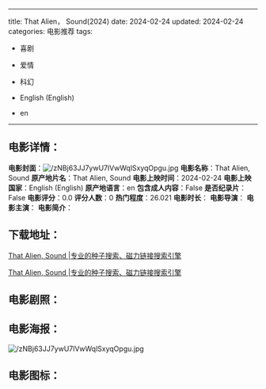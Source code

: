 
---
title: That Alien， Sound(2024)
date: 2024-02-24
updated: 2024-02-24
categories: 电影推荐
tags:
- 喜剧
- 爱情
- 科幻

- English (English)
- en
---


> 

## **电影详情**：

**电影封面**：<img src="https://image.tmdb.org/t/p/w200/zNBj63JJ7ywU7lVwWqlSxyqOpgu.jpg" alt="/zNBj63JJ7ywU7lVwWqlSxyqOpgu.jpg" title="/zNBj63JJ7ywU7lVwWqlSxyqOpgu.jpg">
**电影名称**：That Alien, Sound
**原产地片名**：That Alien, Sound
**电影上映时间**：2024-02-24
**电影上映国家**：English (English)
**原产地语言**：en
**包含成人内容**：False
**是否纪录片**：False
**电影评分**：0.0
**评分人数**：0
**热门程度**：26.021
**电影时长**：
**电影导演**：
**电影主演**：
**电影简介**：

## **下载地址**：
[That Alien, Sound |专业的种子搜索、磁力链接搜索引擎](https://movie.amd794.com:2083/?search=That%20Alien%2C%20Sound&ordering=&mode=match_phrase&page_size=10&page=1)

[That Alien, Sound |专业的种子搜索、磁力链接搜索引擎](https://movie.amd794.com:2083/?search=That%20Alien%2C%20Sound&ordering=&mode=match_phrase&page_size=10&page=1)
 

## **电影剧照**：


## **电影海报**：
<img src="https://image.tmdb.org/t/p/original/zNBj63JJ7ywU7lVwWqlSxyqOpgu.jpg" alt="/zNBj63JJ7ywU7lVwWqlSxyqOpgu.jpg" title="/zNBj63JJ7ywU7lVwWqlSxyqOpgu.jpg">

## **电影图标**：

